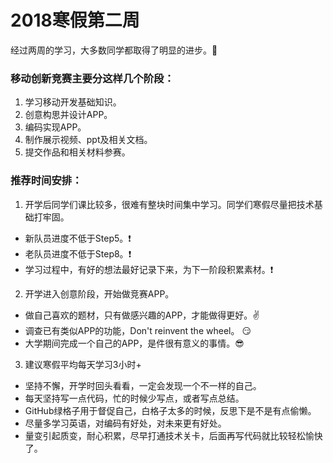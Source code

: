 # 2018寒假第二周
经过两周的学习，大多数同学都取得了明显的进步。:clap:

### 移动创新竞赛主要分这样几个阶段：
1. 学习移动开发基础知识。
2. 创意构思并设计APP。
3. 编码实现APP。
4. 制作展示视频、ppt及相关文档。
5. 提交作品和相关材料参赛。

### 推荐时间安排：
1. 开学后同学们课比较多，很难有整块时间集中学习。同学们寒假尽量把技术基础打牢固。
- 新队员进度不低于Step5。:exclamation:
- 老队员进度不低于Step8。:exclamation:
- 学习过程中，有好的想法最好记录下来，为下一阶段积累素材。:exclamation:
2. 开学进入创意阶段，开始做竞赛APP。
- 做自己喜欢的题材，只有做感兴趣的APP，才能做得更好。:v:
- 调查已有类似APP的功能，Don't reinvent the wheel。 :smirk:
- 大学期间完成一个自己的APP，是件很有意义的事情。:sunglasses:
3. 建议寒假平均每天学习3小时+
- 坚持不懈，开学时回头看看，一定会发现一个不一样的自己。
- 每天坚持写一点代码，忙的时候少写点，或者写点总结。
- GitHub绿格子用于督促自己，白格子太多的时候，反思下是不是有点偷懒。
- 尽量多学习英语，对编码有好处，对未来更有好处。
- 量变引起质变，耐心积累，尽早打通技术关卡，后面再写代码就比较轻松愉快了。
